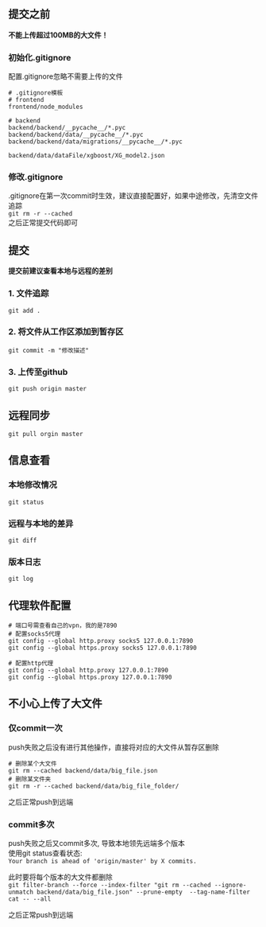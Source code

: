 ## 提交之前  
**不能上传超过100MB的大文件！**  
### 初始化.gitignore  
配置.gitignore忽略不需要上传的文件  
```
# .gitignore模板
# frontend
frontend/node_modules

# backend
backend/backend/__pycache__/*.pyc
backend/backend/data/__pycache__/*.pyc
backend/backend/data/migrations/__pycache__/*.pyc

backend/data/dataFile/xgboost/XG_model2.json
```  

### 修改.gitignore  
.gitignore在第一次commit时生效，建议直接配置好，如果中途修改，先清空文件追踪  
`git rm -r --cached`    
之后正常提交代码即可  

## 提交  
**提交前建议查看本地与远程的差别**  
### 1. 文件追踪  
`git add .`  

### 2. 将文件从工作区添加到暂存区  
`git commit -m "修改描述"`

### 3. 上传至github
`git push origin master`  

## 远程同步  
`git pull orgin master`  

## 信息查看  
### 本地修改情况
`git status`     

### 远程与本地的差异  
`git diff`  

### 版本日志  
`git log`  

## 代理软件配置  
```
# 端口号需查看自己的vpn，我的是7890
# 配置socks5代理
git config --global http.proxy socks5 127.0.0.1:7890
git config --global https.proxy socks5 127.0.0.1:7890

# 配置http代理
git config --global http.proxy 127.0.0.1:7890
git config --global https.proxy 127.0.0.1:7890
```  

## 不小心上传了大文件  
### 仅commit一次  
push失败之后没有进行其他操作，直接将对应的大文件从暂存区删除  
```
# 删除某个大文件
git rm --cached backend/data/big_file.json
# 删除某文件夹  
git rm -r --cached backend/data/big_file_folder/
```  
之后正常push到远端

### commit多次  
push失败之后又commit多次, 导致本地领先远端多个版本  
使用git status查看状态:  
`Your branch is ahead of 'origin/master' by X commits.  `

此时要将每个版本的大文件都删除  
`git filter-branch --force --index-filter "git rm --cached --ignore-unmatch backend/data/big_file.json" --prune-empty  --tag-name-filter cat -- --all`  

之后正常push到远端